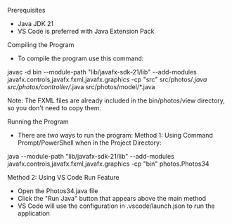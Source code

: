 Prerequisites

- Java JDK 21
- VS Code is preferred with Java Extension Pack 

Compiling the Program
- To compile the program use this command: 

javac -d bin --module-path "lib/javafx-sdk-21/lib" --add-modules javafx.controls,javafx.fxml,javafx.graphics -cp "src" src/photos/*.java src/photos/controller/*.java src/photos/model/*.java

Note: The FXML files are already included in the bin/photos/view directory, so you don't need to copy them.

Running the Program
- There are two ways to run the program:
Method 1: Using Command Prompt/PowerShell when in the Project Directory:

java --module-path "lib/javafx-sdk-21/lib" --add-modules javafx.controls,javafx.fxml,javafx.graphics -cp "bin" photos.Photos34

Method 2: Using VS Code Run Feature
- Open the Photos34.java file
- Click the "Run Java" button that appears above the main method
- VS Code will use the configuration in .vscode/launch.json to run the application